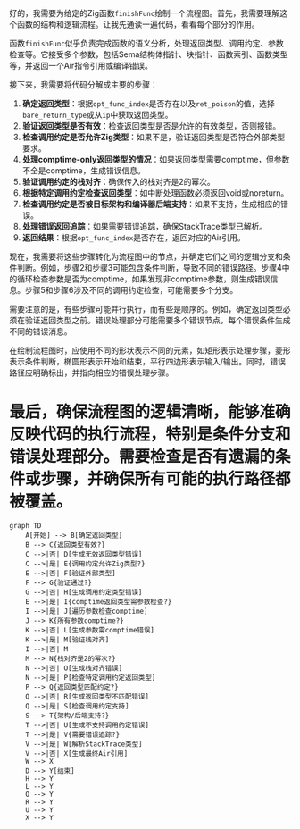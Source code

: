 好的，我需要为给定的Zig函数`finishFunc`绘制一个流程图。首先，我需要理解这个函数的结构和逻辑流程。让我先通读一遍代码，看看每个部分的作用。

函数`finishFunc`似乎负责完成函数的语义分析，处理返回类型、调用约定、参数检查等。它接受多个参数，包括Sema结构体指针、块指针、函数索引、函数类型等，并返回一个Air指令引用或编译错误。

接下来，我需要将代码分解成主要的步骤：

1. **确定返回类型**：根据`opt_func_index`是否存在以及`ret_poison`的值，选择`bare_return_type`或从`ip`中获取返回类型。
2. **验证返回类型是否有效**：检查返回类型是否是允许的有效类型，否则报错。
3. **检查调用约定是否允许Zig类型**：如果不是，验证返回类型是否符合外部类型要求。
4. **处理comptime-only返回类型的情况**：如果返回类型需要comptime，但参数不全是comptime，生成错误信息。
5. **验证调用约定的栈对齐**：确保传入的栈对齐是2的幂次。
6. **根据特定调用约定检查返回类型**：如中断处理函数必须返回void或noreturn。
7. **检查调用约定是否被目标架构和编译器后端支持**：如果不支持，生成相应的错误。
8. **处理错误返回追踪**：如果需要错误追踪，确保StackTrace类型已解析。
9. **返回结果**：根据`opt_func_index`是否存在，返回对应的Air引用。

现在，我需要将这些步骤转化为流程图中的节点，并确定它们之间的逻辑分支和条件判断。例如，步骤2和步骤3可能包含条件判断，导致不同的错误路径。步骤4中的循环检查参数是否为comptime，如果发现非comptime参数，则生成错误信息。步骤5和步骤6涉及不同的调用约定检查，可能需要多个分支。

需要注意的是，有些步骤可能并行执行，而有些是顺序的。例如，确定返回类型必须在验证返回类型之前。错误处理部分可能需要多个错误节点，每个错误条件生成不同的错误消息。

在绘制流程图时，应使用不同的形状表示不同的元素，如矩形表示处理步骤，菱形表示条件判断，椭圆形表示开始和结束，平行四边形表示输入/输出。同时，错误路径应明确标出，并指向相应的错误处理步骤。

最后，确保流程图的逻辑清晰，能够准确反映代码的执行流程，特别是条件分支和错误处理部分。需要检查是否有遗漏的条件或步骤，并确保所有可能的执行路径都被覆盖。
================================================
```mermaid
graph TD
    A[开始] --> B[确定返回类型]
    B --> C{返回类型有效?}
    C -->|否| D[生成无效返回类型错误]
    C -->|是| E{调用约定允许Zig类型?}
    E -->|否| F[验证外部类型]
    F --> G{验证通过?}
    G -->|否| H[生成调用约定类型错误]
    E -->|是| I{comptime返回类型需参数检查?}
    I -->|是| J[遍历参数检查comptime]
    J --> K{所有参数comptime?}
    K -->|否| L[生成参数需comptime错误]
    K -->|是| M[验证栈对齐]
    I -->|否| M
    M --> N{栈对齐是2的幂次?}
    N -->|否| O[生成栈对齐错误]
    N -->|是| P[检查特定调用约定返回类型]
    P --> Q{返回类型匹配约定?}
    Q -->|否| R[生成返回类型不匹配错误]
    Q -->|是| S[检查调用约定支持]
    S --> T{架构/后端支持?}
    T -->|否| U[生成不支持调用约定错误]
    T -->|是| V{需要错误追踪?}
    V -->|是| W[解析StackTrace类型]
    V -->|否| X[生成最终Air引用]
    W --> X
    D --> Y[结束]
    H --> Y
    L --> Y
    O --> Y
    R --> Y
    U --> Y
    X --> Y
```